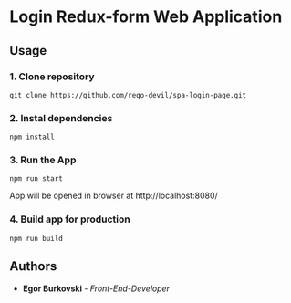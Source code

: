 # Login Redux-form Web Application

## Usage

### 1. Clone repository

```
git clone https://github.com/rego-devil/spa-login-page.git
```

### 2. Instal dependencies

```
npm install
```


### 3. Run the App

```
npm run start
```


App will be opened in browser at http://localhost:8080/

### 4. Build app for production


```
npm run build
```

## Authors

* **Egor Burkovski** - *Front-End-Developer*